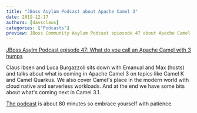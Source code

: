 ```yaml
---
title: "JBoss Asylum Podcast about Apache Camel 3"
date: 2019-12-17
authors: [davsclaus]
categories: ["Podcasts"]
preview: JBoss Community Asylum Podcast epiosode 47 about Apache Camel 3
---
```


[JBoss Asylm Podcast episode 47: What do you call an Apache Camel with 3 humps](http://asylum.libsyn.com/podcast-46-what-do-you-call-a-camel-with-3-humps)

Claus Ibsen and Luca Burgazzoli sits down with Emanual and Max (hosts)
and talks about what is coming in Apache Camel 3 on topics like Camel K and Camel Quarkus.
We also cover Camel's place in the modern world with cloud native and serverless workloads.
And at the end we have some bits about what's coming next in Camel 3.1.

[The podcast](http://asylum.libsyn.com/podcast-46-what-do-you-call-a-camel-with-3-humps) is about 80 minutes so embrace yourself with patience.

